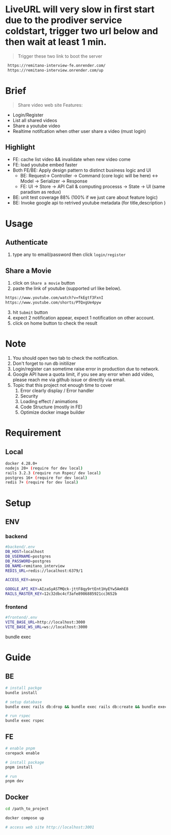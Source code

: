 # LiveURL will very slow in first start due to the prodiver service coldstart, trigger two url below and then wait at least 1 min.

> Trigger these two link to boot the server 
```bash
 https://remitano-interview-fe.onrender.com/
 https://remitano-interview.onrender.com/up
```
# Brief 

> Share video web site
Features: 
* Login/Register
* List all shared videos
* Share a youtube video 
* Realtime notifcation when other user share a video (must login)
## Highlight
* FE: cache list video && invalidate when new video come
* FE: load youtube embed faster
* Both FE/BE: Apply design pattern to distinct business logic and UI
  * BE: Request-> Controller -> Command (core logic will be here) <-> Model -> Serializer -> Response
  * FE: UI -> Store -> API Call & computing processs -> State -> UI (same paradism as redux)
* BE: unit test coverage 88%  (100% if we just care about feature logic)
* BE: Invoke google api to retrived youtube metadata (for title,description )
# Usage 
## Authenticate 
1. type any to email/password then click `login/register` 
## Share a Movie
1. click on `Share a movie` button 
2. paste the link of youtube (supported url like below).
```bash
https://www.youtube.com/watch?v=fkEgtf3FxnI
https://www.youtube.com/shorts/PTQxgUe4pyw
```
3. hit `Submit` button
4. expect 2 notification appear, expect 1 notification on other account.
5. click on home button to check the result
# Note
1. You should open two tab to check the notification.
2. Don't forget to run db initilizer
3. Login/register can sometime raise error in production due to network.
4. Google API have a quota limit, if you see any error when add video, please reach me via github issue or directly via email.
5. Topic that this project not enough time to cover 
   1. Error clearly display / Error handler
   2. Security
   3. Loading effect / animations 
   4. Code Structure (mostly in FE)
   5. Optimize docker image builder
# Requirement 
## Local 
```bash
docker 4.28.0+ 
nodejs 20+ (require for dev local)
rails 3.2.3 (require run Rspec/ dev local)
postgres 16+ (require for dev local)
redis 7+ (require for dev local)
```
# Setup
## ENV 
### backend
```bash
#backend/.env
DB_HOST=localhost
DB_USERNAME=postgres
DB_PASSWORD=postgres
DB_NAME=remitano_interview
REDIS_URL=redis://localhost:6379/1

ACCESS_KEY=anvyx

GOOGLE_API_KEY=AIzaSyASTMQck-jttF8qy9rtEnt1HyEYw5AmhE8
RAILS_MASTER_KEY=12c32dbc4cf3afe8986885921cc3652b
```
### frontend

```bash
#frontend/.env
VITE_BASE_URL=http://localhost:3000
VITE_BASE_WS_URL=ws://localhost:3000
```


bundle exec 
# Guide
## BE

```bash
# install packge
bundle install 

# setup database
bundle exec rails db:drop && bundle exec rails db:create && bundle exec rails db:migrate && bundle exec rails db:seed

# run rspec
bundle exec rspec
```

## FE
```bash
# enable pnpm 
corepack enable

# install package
pnpm install 

# run 
pnpm dev
```
## Docker
```bash
cd /path_to_project

docker compose up

# access web site http://localhost:3001
```
